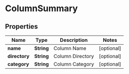 

# ColumnSummary

## Properties

Name | Type | Description | Notes
------------ | ------------- | ------------- | -------------
**name** | **String** | Column Name |  [optional]
**directory** | **String** | Column Directory |  [optional]
**category** | **String** | Column Category |  [optional]




